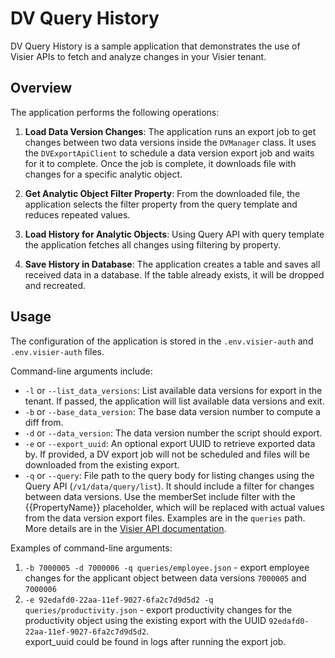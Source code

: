 # DV Query History

DV Query History is a sample application that demonstrates the use of Visier APIs to fetch and analyze changes in your
Visier tenant.

## Overview

The application performs the following operations:

1. **Load Data Version Changes**: The application runs an export job to get changes between two data versions inside
   the `DVManager` class.
   It uses the `DVExportApiClient` to schedule a data version export job and waits for it to complete.
   Once the job is complete, it downloads file with changes for a specific analytic object.

2. **Get Analytic Object Filter Property**: From the downloaded file, the application selects the filter property from
   the query template and reduces repeated values.

3. **Load History for Analytic Objects**: Using Query API with query template the application fetches all changes using
   filtering by property.

4. **Save History in Database**: The application creates a table and saves all received data in a database. If the table
   already exists, it will be dropped and recreated.

## Usage

The configuration of the application is stored in the `.env.visier-auth` and `.env.visier-auth` files.

Command-line arguments include:

- `-l` or `--list_data_versions`: List available data versions for export in the tenant. If passed, the application will
  list available data versions and exit.
- `-b` or `--base_data_version`: The base data version number to compute a diff from.
- `-d` or `--data_version`: The data version number the script should export.
- `-e` or `--export_uuid`: An optional export UUID to retrieve exported data by. If provided, a DV export job will not
  be scheduled and files will be downloaded from the existing export.
- `-q` or `--query`: File path to the query body for listing changes using the Query API (`/v1/data/query/list`).
  It should include a filter for changes between data versions.
  Use the memberSet include filter with the {{PropertyName}} placeholder, which will be replaced with actual values from
  the data version export files.
  Examples are in the `queries` path. More details are in
  the [Visier API documentation](https://docs.visier.com/developer/apis/data-model-query/swagger/current/index.html#/Query/Query_List:~:text=Query%20a%20list%20of%20details).

Examples of command-line arguments:
1. `-b 7000005 -d 7000006 -q queries/employee.json`  - export employee changes for the applicant object between data versions `7000005` and `7000006` 
2. `-e 92edafd0-22aa-11ef-9027-6fa2c7d9d5d2 -q queries/productivity.json` - export productivity changes for the productivity object using the existing export with the UUID `92edafd0-22aa-11ef-9027-6fa2c7d9d5d2`.  
export_uuid could be found in logs after running the export job.  

